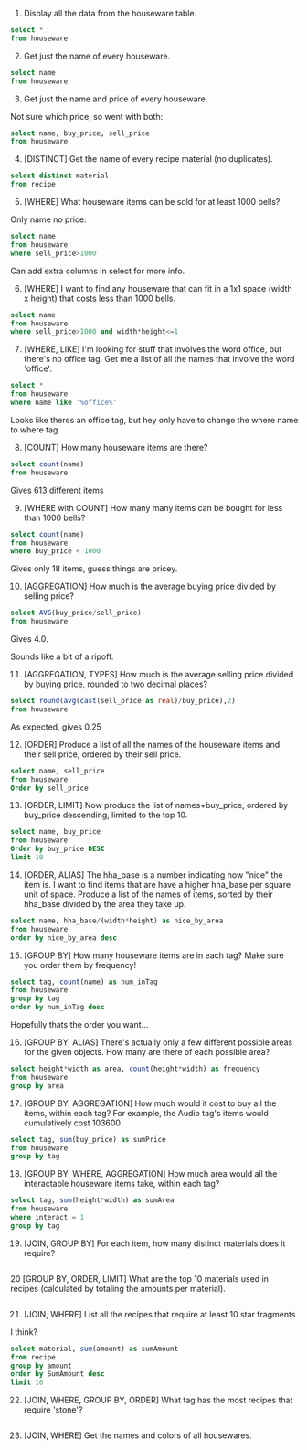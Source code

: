 1. Display all the data from the houseware table.

```sql
select *
from houseware
```

2. Get just the name of every houseware.

```sql
select name
from houseware
```

3. Get just the name and price of every houseware.

Not sure which price, so went with both:

```sql
select name, buy_price, sell_price
from houseware
```

4. [DISTINCT] Get the name of every recipe material (no duplicates).

```sql
select distinct material
from recipe
```

5. [WHERE] What houseware items can be sold for at least 1000 bells? 

Only name no price:
```sql
select name
from houseware
where sell_price>1000
```

Can add extra columns in select for more info.

6. [WHERE] I want to find any houseware that can fit in a 1x1 space (width x height) that costs less than 1000 bells.

```sql
select name
from houseware
where sell_price>1000 and width*height<=1
```

7. [WHERE, LIKE] I'm looking for stuff that involves the word office, but there's no office tag. Get me a list of all the names that involve the word 'office'.

```sql
select *
from houseware
where name like '%office%'
```
Looks like theres an office tag, but hey only have to change the where name to where tag

8. [COUNT] How many houseware items are there?

```sql
select count(name)
from houseware
```

Gives 613 different items

9. [WHERE with COUNT] How many many items can be bought for less than 1000 bells?

```sql
select count(name)
from houseware
where buy_price < 1000
```
Gives only 18 items, guess things are pricey.

10. [AGGREGATION] How much is the average buying price divided by selling price?

```sql
select AVG(buy_price/sell_price)
from houseware
```
Gives 4.0. 

Sounds like a bit of a ripoff.

11. [AGGREGATION, TYPES] How much is the average selling price divided by buying price, rounded to two decimal places?

```sql
select round(avg(cast(sell_price as real)/buy_price),2)
from houseware
```

As expected, gives 0.25

12. [ORDER] Produce a list of all the names of the houseware items and their sell price, ordered by their sell price.

```sql
select name, sell_price
from houseware
Order by sell_price 
```

13. [ORDER, LIMIT] Now produce the list of names+buy_price, ordered by buy_price descending, limited to the top 10.

```sql
select name, buy_price
from houseware
Order by buy_price DESC
limit 10 
```

14. [ORDER, ALIAS] The hha_base is a number indicating how "nice" the item is. I want to find items that are have a higher hha_base per square unit of space. Produce a list of the names of items, sorted by their hha_base divided by the area they take up.

```sql
select name, hha_base/(width*height) as nice_by_area
from houseware
order by nice_by_area desc
```

15. [GROUP BY] How many houseware items are in each tag? Make sure you order them by frequency!

```sql
select tag, count(name) as num_inTag
from houseware
group by tag
order by num_inTag desc
```

Hopefully thats the order you want...

16. [GROUP BY, ALIAS] There's actually only a few different possible areas for the given objects. How many are there of each possible area?

```sql
select height*width as area, count(height*width) as frequency
from houseware
group by area
```

17. [GROUP BY, AGGREGATION] How much would it cost to buy all the items, within each tag? For example, the Audio tag's items would cumulatively cost 103600

```sql
select tag, sum(buy_price) as sumPrice
from houseware
group by tag
```

18. [GROUP BY, WHERE, AGGREGATION] How much area would all the interactable houseware items take, within each tag?

```sql
select tag, sum(height*width) as sumArea 
from houseware
where interact = 1
group by tag
```

19. [JOIN, GROUP BY] For each item, how many distinct materials does it require?

```sql

```

20 [GROUP BY, ORDER, LIMIT] What are the top 10 materials used in recipes (calculated by totaling the amounts per material).

```sql

```

21. [JOIN, WHERE] List all the recipes that require at least 10 star fragments

I think?

```sql
select material, sum(amount) as sumAmount 
from recipe
group by amount
order by SumAmount desc
limit 10
```

22. [JOIN, WHERE, GROUP BY, ORDER] What tag has the most recipes that require 'stone'?

```sql

```

23. [JOIN, WHERE] Get the names and colors of all housewares.

```sql

```
